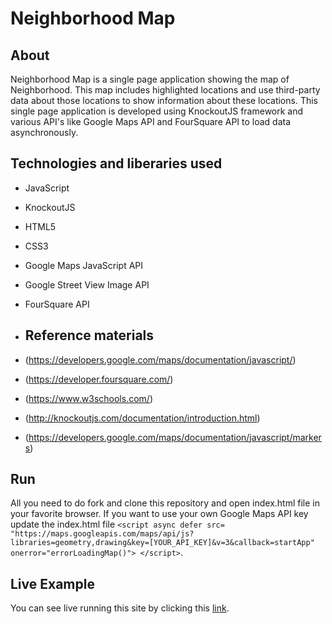 # Neighborhood Map

## About
Neighborhood Map is a single page application showing the map of Neighborhood. This map includes highlighted locations and use third-party data about those locations to show information about these locations. This single page application is developed using KnockoutJS framework and various API's like Google Maps API and FourSquare API to load data asynchronously.

## Technologies and liberaries used
* JavaScript
* KnockoutJS
* HTML5
* CSS3
* Google Maps JavaScript API
* Google Street View Image API
* FourSquare API

* ## Reference materials
* (https://developers.google.com/maps/documentation/javascript/)
* (https://developer.foursquare.com/)
* (https://www.w3schools.com/)
* (http://knockoutjs.com/documentation/introduction.html)
* (https://developers.google.com/maps/documentation/javascript/markers)

## Run
All you need to do fork and clone this repository and open index.html file in your favorite browser. If you want to use your own Google Maps API key update the index.html file ```<script async defer
    src=
    "https://maps.googleapis.com/maps/api/js?libraries=geometry,drawing&key=[YOUR_API_KEY]&v=3&callback=startApp" onerror="errorLoadingMap()">
</script>```.

## Live Example
You can see live running this site by clicking this [link](#).
